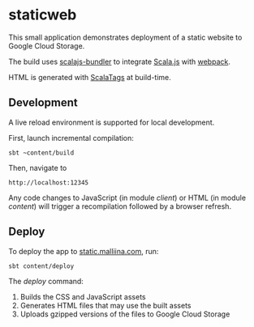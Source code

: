 # staticweb

This small application demonstrates deployment of a static website to Google Cloud Storage.

The build uses [scalajs-bundler](https://github.com/scalacenter/scalajs-bundler) to integrate 
[Scala.js](https://www.scala-js.org/) with [webpack](https://webpack.js.org/). 

HTML is generated with [ScalaTags](https://github.com/lihaoyi/scalatags) at build-time.

## Development

A live reload environment is supported for local development.

First, launch incremental compilation:

    sbt ~content/build
    
Then, navigate to 

    http://localhost:12345

Any code changes to JavaScript (in module *client*) or HTML (in module *content*) will trigger a recompilation 
followed by a browser refresh.

## Deploy

To deploy the app to [static.malliina.com](https://static.malliina.com), run:

    sbt content/deploy

The *deploy* command:
 
1. Builds the CSS and JavaScript assets
1. Generates HTML files that may use the built assets
1. Uploads gzipped versions of the files to Google Cloud Storage
